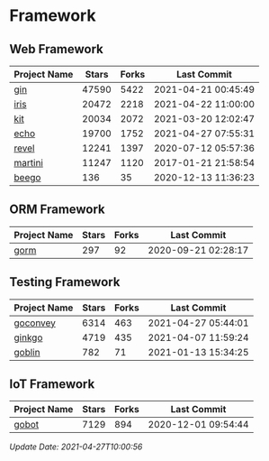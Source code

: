 # Framework

## Web Framework
| Project Name | Stars | Forks | Last Commit |
| ------------ | ----- | ----- | ----------- |
| [gin](https://github.com/gin-gonic/gin) | 47590 | 5422 | 2021-04-21 00:45:49 |
| [iris](https://github.com/kataras/iris) | 20472 | 2218 | 2021-04-22 11:00:00 |
| [kit](https://github.com/go-kit/kit) | 20034 | 2072 | 2021-03-20 12:02:47 |
| [echo](https://github.com/labstack/echo) | 19700 | 1752 | 2021-04-27 07:55:31 |
| [revel](https://github.com/revel/revel) | 12241 | 1397 | 2020-07-12 05:57:36 |
| [martini](https://github.com/go-martini/martini) | 11247 | 1120 | 2017-01-21 21:58:54 |
| [beego](https://github.com/astaxie/beego) | 136 | 35 | 2020-12-13 11:36:23 |

## ORM Framework
| Project Name | Stars | Forks | Last Commit |
| ------------ | ----- | ----- | ----------- |
| [gorm](https://github.com/jinzhu/gorm) | 297 | 92 | 2020-09-21 02:28:17 |

## Testing Framework
| Project Name | Stars | Forks | Last Commit |
| ------------ | ----- | ----- | ----------- |
| [goconvey](https://github.com/smartystreets/goconvey) | 6314 | 463 | 2021-04-27 05:44:01 |
| [ginkgo](https://github.com/onsi/ginkgo) | 4719 | 435 | 2021-04-07 11:59:24 |
| [goblin](https://github.com/franela/goblin) | 782 | 71 | 2021-01-13 15:34:25 |

## IoT Framework
| Project Name | Stars | Forks | Last Commit |
| ------------ | ----- | ----- | ----------- |
| [gobot](https://github.com/hybridgroup/gobot) | 7129 | 894 | 2020-12-01 09:54:44 |

*Update Date: 2021-04-27T10:00:56*